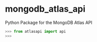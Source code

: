 # mongodb_atlas_api
Python Package for the MongoDB Atlas API

```python
>>> from atlasapi import api
>>>

```
